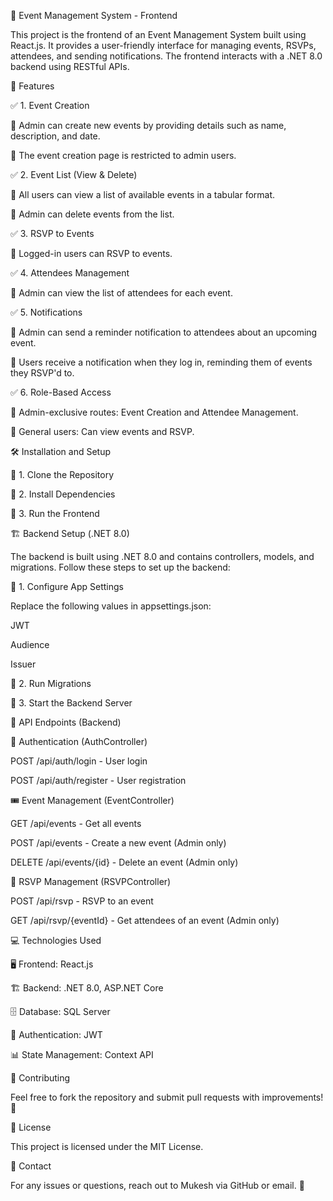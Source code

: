 🎉 Event Management System - Frontend

This project is the frontend of an Event Management System built using React.js. It provides a user-friendly interface for managing events, RSVPs, attendees, and sending notifications. The frontend interacts with a .NET 8.0 backend using RESTful APIs.

🚀 Features

✅ 1. Event Creation

🔹 Admin can create new events by providing details such as name, description, and date.

🔹 The event creation page is restricted to admin users.

✅ 2. Event List (View & Delete)

🔹 All users can view a list of available events in a tabular format.

🔹 Admin can delete events from the list.

✅ 3. RSVP to Events

🔹 Logged-in users can RSVP to events.

✅ 4. Attendees Management

🔹 Admin can view the list of attendees for each event.

✅ 5. Notifications

🔹 Admin can send a reminder notification to attendees about an upcoming event.

🔹 Users receive a notification when they log in, reminding them of events they RSVP'd to.

✅ 6. Role-Based Access

🔹 Admin-exclusive routes: Event Creation and Attendee Management.

🔹 General users: Can view events and RSVP.

🛠 Installation and Setup

🔹 1. Clone the Repository

🔹 2. Install Dependencies

🔹 3. Run the Frontend

🏗 Backend Setup (.NET 8.0)

The backend is built using .NET 8.0 and contains controllers, models, and migrations. Follow these steps to set up the backend:

🔹 1. Configure App Settings

Replace the following values in appsettings.json:

JWT

Audience

Issuer

🔹 2. Run Migrations

🔹 3. Start the Backend Server

📌 API Endpoints (Backend)

🔑 Authentication (AuthController)

POST /api/auth/login - User login

POST /api/auth/register - User registration

🎟 Event Management (EventController)

GET /api/events - Get all events

POST /api/events - Create a new event (Admin only)

DELETE /api/events/{id} - Delete an event (Admin only)

📝 RSVP Management (RSVPController)

POST /api/rsvp - RSVP to an event

GET /api/rsvp/{eventId} - Get attendees of an event (Admin only)

💻 Technologies Used

🖥 Frontend: React.js

🏗 Backend: .NET 8.0, ASP.NET Core

🗄 Database: SQL Server

🔐 Authentication: JWT

📊 State Management: Context API

🤝 Contributing

Feel free to fork the repository and submit pull requests with improvements! 🚀

📜 License

This project is licensed under the MIT License.

📩 Contact

For any issues or questions, reach out to Mukesh via GitHub or email. 📧
